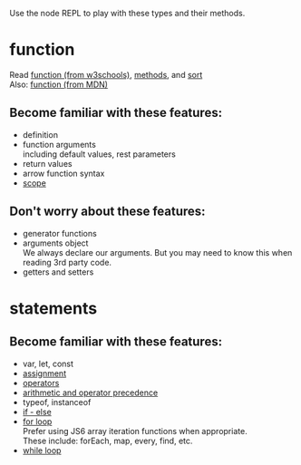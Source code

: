 Use the node REPL to play with these types and their methods.

# function 
Read [function (from w3schools)](http://www.w3schools.com/js/js_functions.asp), [methods](http://www.w3schools.com/js/js_array_methods.asp), and [sort](http://www.w3schools.com/js/js_array_sort.asp)  
Also: [function (from MDN)](https://developer.mozilla.org/en-US/docs/Web/JavaScript/Reference/Functions)

## Become familiar with these features:   
- definition
- function arguments  
including default values, rest parameters
- return values
- arrow function syntax
- [scope](http://www.w3schools.com/js/js_scope.asp)


## Don't worry about these features:
- generator functions
- arguments object  
We always declare our arguments.  But you may need to know this when reading 3rd party code.
- getters and setters


# statements 

## Become familiar with these features:   
- var, let, const
- [assignment](http://www.w3schools.com/js/js_assignment.asp)
- [operators](http://www.w3schools.com/js/js_operators.asp)
- [arithmetic and operator precedence](http://www.w3schools.com/js/js_arithmetic.asp)
- typeof, instanceof
- [if - else](http://www.w3schools.com/js/js_if_else.asp)
- [for loop](http://www.w3schools.com/js/js_loop_for.asp)  
Prefer using JS6 array iteration functions when appropriate.  
These include: forEach, map, every, find, etc.
- [while loop](http://www.w3schools.com/js/js_loop_while.asp)  
